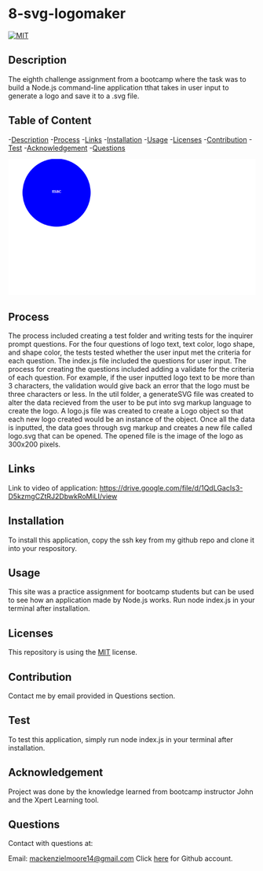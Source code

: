# 8-svg-logomaker

[![MIT](https://img.shields.io/badge/License-MIT-yellow.svg)](https://opensource.org/licenses/MIT)
  

## Description
The eighth challenge assignment from a bootcamp where the task was to build a Node.js command-line application tthat takes in user input to generate a logo and save it to a .svg file.


## Table of Content
-[Description](#Description)
-[Process](#Process)
-[Links](#Links)
-[Installation](#Installation)
-[Usage](#Usage)
-[Licenses](#Licenses)
-[Contribution](#Contribution)
-[Test](#Test)
-[Acknowledgement](#Acknowledgement)
-[Questions](#Questions)

<img src="./assets/image.png"/>

## Process
The process included creating a test folder and writing tests for the inquirer prompt questions. For the four questions of logo text, text color, logo shape, and shape color, the tests tested whether the user input met the criteria for each question. The index.js file included the questions for user input. The process for creating the questions included adding a validate for the criteria of each question. For example, if the user inputted logo text to be more than 3 characters, the validation would give back an error that the logo must be three characters or less. In the util folder, a generateSVG file was created to alter the data recieved from the user to be put into svg markup language to create the logo. A logo.js file was created to create a Logo object so that each new logo created would be an instance of the object. Once all the data is inputted, the data goes through svg markup and creates a new file called logo.svg that can be opened. The opened file is the image of the logo as 300x200 pixels.


## Links
Link to video of application: https://drive.google.com/file/d/1QdLGacIs3-D5kzmgCZtRJ2DbwkRoMiLI/view


## Installation
To install this application, copy the ssh key from my github repo and clone it into your respository.


## Usage
This site was a practice assignment for bootcamp students but can be used to see how an application made by Node.js works. Run node index.js in your terminal after installation.


## Licenses
This repository is using the [MIT](https://opensource.org/licenses/MIT) license.


## Contribution
Contact me by email provided in Questions section.


## Test
To test this application, simply run node index.js in your terminal after installation.


## Acknowledgement
Project was done by the knowledge learned from bootcamp instructor John and the Xpert Learning tool.


## Questions
Contact with questions at:

Email: mackenzielmoore14@gmail.com
Click [here](https://github.com/mackemo) for Github account.